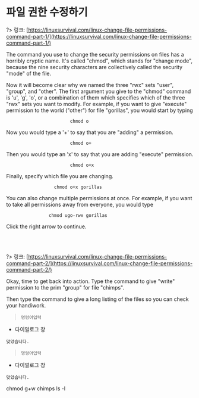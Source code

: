 # 파일 권한 수정하기

?> 링크: [https://linuxsurvival.com/linux-change-file-permissions-command-part-1/](https://linuxsurvival.com/linux-change-file-permissions-command-part-1/)

The command you use to change the security permissions on files has a horribly cryptic name. It's called "chmod", which stands for "change mode", because the nine security characters are collectively called the security "mode" of the file.

Now it will become clear why we named the three "rwx" sets "user", "group", and "other". The first argument you give to the "chmod" command is 'u', 'g', 'o', or a combination of them which specifies which of the three "rwx" sets you want to modify. For example, if you want to give "execute" permission to the world ("other") for file "gorillas", you would start by typing

                            chmod o

Now you would type a '+' to say that you are "adding" a permission.

                            chmod o+

Then you would type an 'x' to say that you are adding "execute" permission.

                            chmod o+x

Finally, specify which file you are changing.

                      chmod o+x gorillas

You can also change multiple permissions at once. For example, if you want to take all permissions away from everyone, you would type

                    chmod ugo-rwx gorillas

Click the right arrow to continue.

<br>
<br>

?> 링크: [https://linuxsurvival.com/linux-change-file-permissions-command-part-2/](https://linuxsurvival.com/linux-change-file-permissions-command-part-2/)

Okay, time to get back into action. Type the command to give "write" permission to the prim "group" for file "chimps".

Then type the command to give a long listing of the files so you can check your handiwork.

  > `명렁어입력`

- 다이얼로그 창

```다이얼로그 창
맞았습니다.
```

  > `명렁어입력`

- 다이얼로그 창

```다이얼로그 창
맞았습니다.
```

chmod g+w chimps
ls -l
